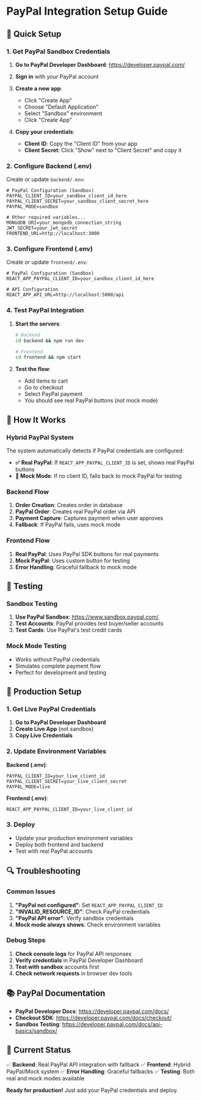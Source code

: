 # PayPal Integration Setup Guide

## 🚀 Quick Setup

### 1. Get PayPal Sandbox Credentials

1. **Go to PayPal Developer Dashboard**: https://developer.paypal.com/
2. **Sign in** with your PayPal account
3. **Create a new app**:
   - Click "Create App"
   - Choose "Default Application"
   - Select "Sandbox" environment
   - Click "Create App"

4. **Copy your credentials**:
   - **Client ID**: Copy the "Client ID" from your app
   - **Client Secret**: Click "Show" next to "Client Secret" and copy it

### 2. Configure Backend (.env)

Create or update `backend/.env`:

```env
# PayPal Configuration (Sandbox)
PAYPAL_CLIENT_ID=your_sandbox_client_id_here
PAYPAL_CLIENT_SECRET=your_sandbox_client_secret_here
PAYPAL_MODE=sandbox

# Other required variables...
MONGODB_URI=your_mongodb_connection_string
JWT_SECRET=your_jwt_secret
FRONTEND_URL=http://localhost:3000
```

### 3. Configure Frontend (.env)

Create or update `frontend/.env`:

```env
# PayPal Configuration (Sandbox)
REACT_APP_PAYPAL_CLIENT_ID=your_sandbox_client_id_here

# API Configuration
REACT_APP_API_URL=http://localhost:5000/api
```

### 4. Test PayPal Integration

1. **Start the servers**:
   ```bash
   # Backend
   cd backend && npm run dev
   
   # Frontend
   cd frontend && npm start
   ```

2. **Test the flow**:
   - Add items to cart
   - Go to checkout
   - Select PayPal payment
   - You should see real PayPal buttons (not mock mode)

## 🔧 How It Works

### Hybrid PayPal System

The system automatically detects if PayPal credentials are configured:

- **✅ Real PayPal**: If `REACT_APP_PAYPAL_CLIENT_ID` is set, shows real PayPal buttons
- **🔄 Mock Mode**: If no client ID, falls back to mock PayPal for testing

### Backend Flow

1. **Order Creation**: Creates order in database
2. **PayPal Order**: Creates real PayPal order via API
3. **Payment Capture**: Captures payment when user approves
4. **Fallback**: If PayPal fails, uses mock mode

### Frontend Flow

1. **Real PayPal**: Uses PayPal SDK buttons for real payments
2. **Mock PayPal**: Uses custom button for testing
3. **Error Handling**: Graceful fallback to mock mode

## 🧪 Testing

### Sandbox Testing

1. **Use PayPal Sandbox**: https://www.sandbox.paypal.com/
2. **Test Accounts**: PayPal provides test buyer/seller accounts
3. **Test Cards**: Use PayPal's test credit cards

### Mock Mode Testing

- Works without PayPal credentials
- Simulates complete payment flow
- Perfect for development and testing

## 🚀 Production Setup

### 1. Get Live PayPal Credentials

1. **Go to PayPal Developer Dashboard**
2. **Create Live App** (not sandbox)
3. **Copy Live Credentials**

### 2. Update Environment Variables

**Backend (.env)**:
```env
PAYPAL_CLIENT_ID=your_live_client_id
PAYPAL_CLIENT_SECRET=your_live_client_secret
PAYPAL_MODE=live
```

**Frontend (.env)**:
```env
REACT_APP_PAYPAL_CLIENT_ID=your_live_client_id
```

### 3. Deploy

- Update your production environment variables
- Deploy both frontend and backend
- Test with real PayPal accounts

## 🔍 Troubleshooting

### Common Issues

1. **"PayPal not configured"**: Set `REACT_APP_PAYPAL_CLIENT_ID`
2. **"INVALID_RESOURCE_ID"**: Check PayPal credentials
3. **"PayPal API error"**: Verify sandbox credentials
4. **Mock mode always shows**: Check environment variables

### Debug Steps

1. **Check console logs** for PayPal API responses
2. **Verify credentials** in PayPal Developer Dashboard
3. **Test with sandbox** accounts first
4. **Check network requests** in browser dev tools

## 📚 PayPal Documentation

- **PayPal Developer Docs**: https://developer.paypal.com/docs/
- **Checkout SDK**: https://developer.paypal.com/docs/checkout/
- **Sandbox Testing**: https://developer.paypal.com/docs/api-basics/sandbox/

## 🎯 Current Status

✅ **Backend**: Real PayPal API integration with fallback
✅ **Frontend**: Hybrid PayPal/Mock system
✅ **Error Handling**: Graceful fallbacks
✅ **Testing**: Both real and mock modes available

**Ready for production!** Just add your PayPal credentials and deploy.
